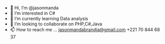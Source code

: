 - 👋 Hi, I’m @jasonmanda
- 👀 I’m interested in C#
- 🌱 I’m currently learning Data analysis
- 💞️ I’m looking to collaborate on PHP,C#,Java
- 📫 How to reach me ... 
jasonmandabrandja@gmail.com
+221 70 844 68 37

<!---
jasonmanda/jasonmanda is a ✨ special ✨ repository because its `README.md` (this file) appears on your GitHub profile.
You can click the Preview link to take a look at your changes.
--->
